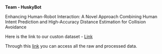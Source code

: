**Team - HuskyBot**

Enhancing Human-Robot Interaction: A Novel
Approach Combining Human Intent Prediction and
High-Accuracy Distance Estimation for Collision
Avoidance


Here is the link to our custon dataset - [Link](https://app.roboflow.com/hri-raegq/humanintentpose-y5vrv/2)

Through this [link](https://drive.google.com/drive/folders/0AKHoa7eVa4c2Uk9PVA) you can access all the raw and processed data. 

